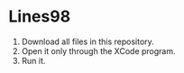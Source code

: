 # Lines98
1) Download all files in this repository.
2) Open it only through the XCode program.
3) Run it.
